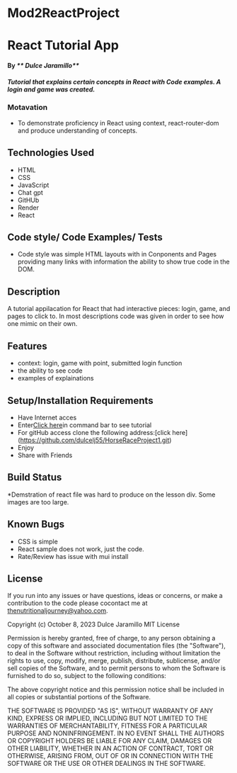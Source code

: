 # Mod2ReactProject

# React Tutorial App

#### By _** Dulce Jaramillo**_

#### _Tutorial that explains certain concepts in React with Code examples. A login and game was created._

### Motavation 
* To demonstrate proficiency in React using context, react-router-dom and produce understanding of concepts. 

## Technologies Used

* HTML
* CSS
* JavaScript
* Chat gpt
* GitHUb
* Render
* React


## Code style/ Code Examples/ Tests
* Code style was simple HTML layouts with in Conponents and Pages providing many links with information the ability to show true code in the DOM. 

## Description

A tutorial appilacation for React that had interactive pieces: login, game, and pages to click to. In most descriptions code was given in order to see how one mimic on their own.

## Features
* context: login, game with point, submitted login function
* the ability to see code
* examples of explainations



## Setup/Installation Requirements

* Have Internet acces
* Enter[Click here](https://dulcelj55.github.io/Mod2ReactProject/  )in command bar to see tutorial
* For gitHub access clone the following address:[click here] (https://github.com/dulcelj55/HorseRaceProject1.git)
* Enjoy
* Share with Friends

## Build Status
*Demstration of react file was hard to produce on the lesson div. Some images are too large.

## Known Bugs

* CSS is simple
* React sample does not work, just the code.
* Rate/Review has issue with mui install

## License

If you run into any issues or have questions, ideas or concerns, or make a contribution to the code please cocontact me at thenutritionaljourney@yahoo.com.

Copyright (c) October 8, 2023  Dulce Jaramillo
MIT License



Permission is hereby granted, free of charge, to any person obtaining a copy
of this software and associated documentation files (the "Software"), to deal
in the Software without restriction, including without limitation the rights
to use, copy, modify, merge, publish, distribute, sublicense, and/or sell
copies of the Software, and to permit persons to whom the Software is
furnished to do so, subject to the following conditions:

The above copyright notice and this permission notice shall be included in all
copies or substantial portions of the Software.

THE SOFTWARE IS PROVIDED "AS IS", WITHOUT WARRANTY OF ANY KIND, EXPRESS OR
IMPLIED, INCLUDING BUT NOT LIMITED TO THE WARRANTIES OF MERCHANTABILITY,
FITNESS FOR A PARTICULAR PURPOSE AND NONINFRINGEMENT. IN NO EVENT SHALL THE
AUTHORS OR COPYRIGHT HOLDERS BE LIABLE FOR ANY CLAIM, DAMAGES OR OTHER
LIABILITY, WHETHER IN AN ACTION OF CONTRACT, TORT OR OTHERWISE, ARISING FROM,
OUT OF OR IN CONNECTION WITH THE SOFTWARE OR THE USE OR OTHER DEALINGS IN THE
SOFTWARE.